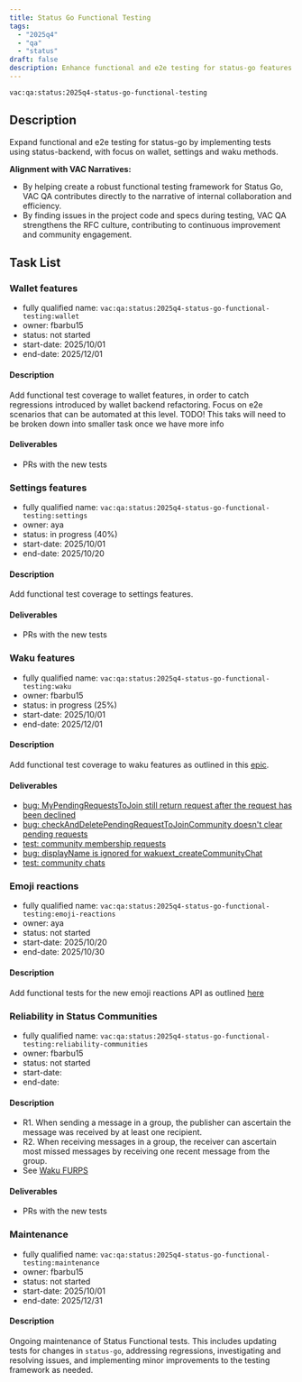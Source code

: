```yaml
---
title: Status Go Functional Testing
tags:
  - "2025q4"
  - "qa"
  - "status"  
draft: false  
description: Enhance functional and e2e testing for status-go features by implementing tests using status-backend.
---
```


`vac:qa:status:2025q4-status-go-functional-testing`

## Description
Expand functional and e2e testing for status-go by implementing tests using status-backend,
with focus on wallet, settings and waku methods.

**Alignment with VAC Narratives:**
* By helping create a robust functional testing framework for Status Go,
  VAC QA contributes directly to the narrative of internal collaboration and efficiency.
* By finding issues in the project code and specs during testing,
  VAC QA strengthens the RFC culture, contributing to continuous improvement and community engagement.

## Task List

### Wallet features

* fully qualified name: `vac:qa:status:2025q4-status-go-functional-testing:wallet`
* owner: fbarbu15
* status: not started
* start-date: 2025/10/01
* end-date: 2025/12/01

#### Description
Add functional test coverage to wallet features,
in order to catch regressions introduced by wallet backend refactoring.
Focus on e2e scenarios that can be automated at this level.
TODO! This taks will need to be broken down into smaller task once we have more info

#### Deliverables
* PRs with the new tests

### Settings features

* fully qualified name: `vac:qa:status:2025q4-status-go-functional-testing:settings`
* owner: aya
* status: in progress (40%)
* start-date: 2025/10/01
* end-date: 2025/10/20

#### Description
Add functional test coverage to settings features.

#### Deliverables
* PRs with the new tests

### Waku features

* fully qualified name: `vac:qa:status:2025q4-status-go-functional-testing:waku`
* owner: fbarbu15
* status: in progress (25%)
* start-date: 2025/10/01
* end-date: 2025/12/01

#### Description
Add functional test coverage to waku features
as outlined in this [epic](https://github.com/status-im/status-go/issues/6064). 

#### Deliverables
- [bug: MyPendingRequestsToJoin still return request after the request has been declined](https://github.com/status-im/status-go/issues/6975)
- [bug: checkAndDeletePendingRequestToJoinCommunity doesn't clear pending requests](https://github.com/status-im/status-go/issues/6976)
- [test: community membership requests](https://github.com/status-im/status-go/pull/6977)
- [bug: displayName is ignored for wakuext_createCommunityChat](https://github.com/status-im/status-go/issues/6985)
- [test: community chats](https://github.com/status-im/status-go/pull/6987)

### Emoji reactions

* fully qualified name: `vac:qa:status:2025q4-status-go-functional-testing:emoji-reactions`
* owner: aya
* status: not started
* start-date: 2025/10/20
* end-date: 2025/10/30

#### Description
Add functional tests for the new emoji reactions API 
as outlined [here](https://github.com/status-im/status-desktop/issues/18822)

### Reliability in Status Communities

* fully qualified name: `vac:qa:status:2025q4-status-go-functional-testing:reliability-communities`
* owner: fbarbu15
* status: not started
* start-date: 
* end-date: 

#### Description
- R1. When sending a message in a group, the publisher can ascertain the message was received by at least one recipient.
- R2. When receiving messages in a group, the receiver can ascertain most missed messages by receiving one recent message from the group.
- See [Waku FURPS](https://github.com/waku-org/pm/blob/2025H2/draft-roadmap/introduce_e2e_reliability_in_status.md?plain=1#L40)

#### Deliverables
* PRs with the new tests

### Maintenance

* fully qualified name: `vac:qa:status:2025q4-status-go-functional-testing:maintenance`
* owner: fbarbu15
* status: not started
* start-date: 2025/10/01
* end-date: 2025/12/31

#### Description
Ongoing maintenance of Status Functional tests. 
This includes updating tests for changes in `status-go`, addressing regressions, 
investigating and resolving issues, and implementing minor improvements to the testing framework as needed.
